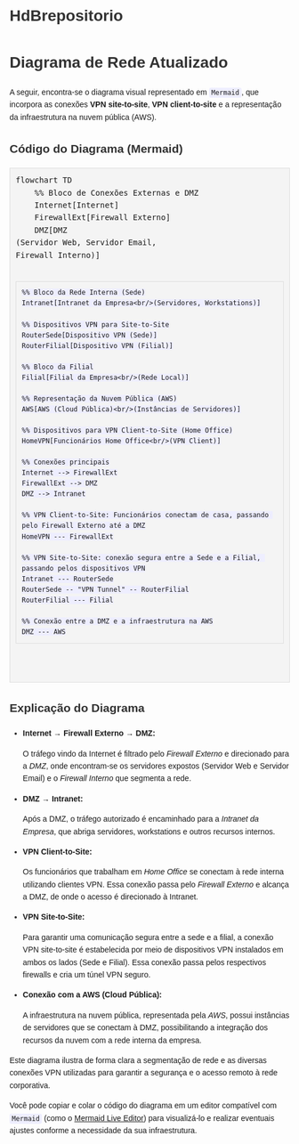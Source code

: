# HdBrepositorio
<!DOCTYPE html>
<html lang="pt-BR">
<head>
  <meta charset="UTF-8">
  <title>Explicação do Diagrama de Rede</title>
  <style>
    body { font-family: Arial, sans-serif; line-height: 1.6; margin: 20px; }
    pre { background: #f4f4f4; padding: 10px; border: 1px solid #ddd; overflow-x: auto; }
    h1, h2 { color: #333; }
    code { background: #eef; padding: 2px 4px; border-radius: 3px; }
  </style>
</head>
<body>
  <h1>Diagrama de Rede Atualizado</h1>
  
  <p>A seguir, encontra-se o diagrama visual representado em <code>Mermaid</code>, que incorpora as conexões <strong>VPN site-to-site</strong>, <strong>VPN client-to-site</strong> e a representação da infraestrutura na nuvem pública (AWS).</p>
  
  <h2>Código do Diagrama (Mermaid)</h2>
  <pre>
flowchart TD
    %% Bloco de Conexões Externas e DMZ
    Internet[Internet]
    FirewallExt[Firewall Externo]
    DMZ[DMZ<br/>(Servidor Web, Servidor Email,<br/>Firewall Interno)]
    
    %% Bloco da Rede Interna (Sede)
    Intranet[Intranet da Empresa<br/>(Servidores, Workstations)]
    
    %% Dispositivos VPN para Site-to-Site
    RouterSede[Dispositivo VPN (Sede)]
    RouterFilial[Dispositivo VPN (Filial)]
    
    %% Bloco da Filial
    Filial[Filial da Empresa<br/>(Rede Local)]
    
    %% Representação da Nuvem Pública (AWS)
    AWS[AWS (Cloud Pública)<br/>(Instâncias de Servidores)]
    
    %% Dispositivos para VPN Client-to-Site (Home Office)
    HomeVPN[Funcionários Home Office<br/>(VPN Client)]
    
    %% Conexões principais
    Internet --> FirewallExt
    FirewallExt --> DMZ
    DMZ --> Intranet

    %% VPN Client-to-Site: Funcionários conectam de casa, passando pelo Firewall Externo até a DMZ
    HomeVPN --- FirewallExt

    %% VPN Site-to-Site: conexão segura entre a Sede e a Filial, passando pelos dispositivos VPN
    Intranet --- RouterSede
    RouterSede -- "VPN Tunnel" -- RouterFilial
    RouterFilial --- Filial

    %% Conexão entre a DMZ e a infraestrutura na AWS
    DMZ --- AWS
  </pre>
  
  <h2>Explicação do Diagrama</h2>
  <ul>
    <li>
      <strong>Internet → Firewall Externo → DMZ:</strong>
      <p>O tráfego vindo da Internet é filtrado pelo <em>Firewall Externo</em> e direcionado para a <em>DMZ</em>, onde encontram-se os servidores expostos (Servidor Web e Servidor Email) e o <em>Firewall Interno</em> que segmenta a rede.</p>
    </li>
    <li>
      <strong>DMZ → Intranet:</strong>
      <p>Após a DMZ, o tráfego autorizado é encaminhado para a <em>Intranet da Empresa</em>, que abriga servidores, workstations e outros recursos internos.</p>
    </li>
    <li>
      <strong>VPN Client-to-Site:</strong>
      <p>Os funcionários que trabalham em <em>Home Office</em> se conectam à rede interna utilizando clientes VPN. Essa conexão passa pelo <em>Firewall Externo</em> e alcança a DMZ, de onde o acesso é direcionado à Intranet.</p>
    </li>
    <li>
      <strong>VPN Site-to-Site:</strong>
      <p>Para garantir uma comunicação segura entre a sede e a filial, a conexão VPN site-to-site é estabelecida por meio de dispositivos VPN instalados em ambos os lados (Sede e Filial). Essa conexão passa pelos respectivos firewalls e cria um túnel VPN seguro.</p>
    </li>
    <li>
      <strong>Conexão com a AWS (Cloud Pública):</strong>
      <p>A infraestrutura na nuvem pública, representada pela <em>AWS</em>, possui instâncias de servidores que se conectam à DMZ, possibilitando a integração dos recursos da nuvem com a rede interna da empresa.</p>
    </li>
  </ul>
  
  <p>Este diagrama ilustra de forma clara a segmentação de rede e as diversas conexões VPN utilizadas para garantir a segurança e o acesso remoto à rede corporativa.</p>
  
  <p>Você pode copiar e colar o código do diagrama em um editor compatível com <code>Mermaid</code> (como o <a href="https://mermaid.live" target="_blank">Mermaid Live Editor</a>) para visualizá-lo e realizar eventuais ajustes conforme a necessidade da sua infraestrutura.</p>
</body>
</html>

